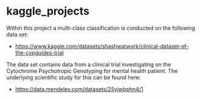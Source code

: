 # kaggle_projects

Within this project a multi-class classification is conducted on the following data set:
- https://www.kaggle.com/datasets/shashwatwork/clinical-dataset-of-the-cypguides-trial

The data set contains data from a clinical trial investigating on the Cytochrome Psychotropic Genotyping for mental health patient.
The underlying scientific study for this can be found here:
- https://data.mendeley.com/datasets/25yjwbphn4/1
